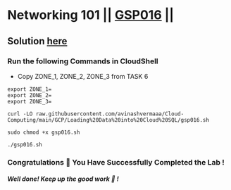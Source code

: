 # Networking 101 || [GSP016](https://www.cloudskillsboost.google/focuses/1743?parent=catalog) ||

## Solution [here](https://youtu.be/)  

### Run the following Commands in CloudShell

* Copy ZONE_1, ZONE_2, ZONE_3 from TASK 6
```
export ZONE_1=
export ZONE_2=
export ZONE_3=
```
```
curl -LO raw.githubusercontent.com/avinashvermaaa/Cloud-Computing/main/GCP/Loading%20Data%20into%20Cloud%20SQL/gsp016.sh

sudo chmod +x gsp016.sh

./gsp016.sh
```

### Congratulations 🎉  You Have Successfully Completed the Lab !



#### *Well done!* *Keep up the good work 👏 !*

